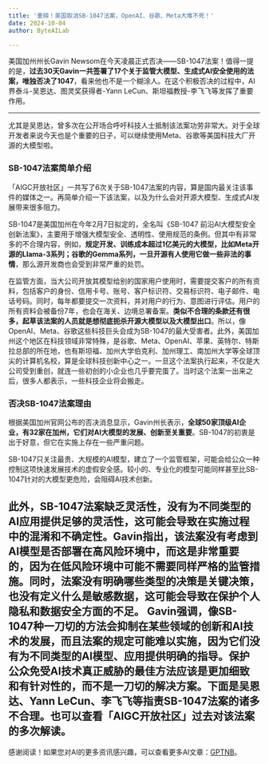 ```yaml
---
title: '重磅！美国取消SB-1047法案，OpenAI、谷歌、Meta大难不死！'
date: 2024-10-04
author: ByteAILab

---
```


美国加州州长Gavin Newsom在今天凌晨正式否决——SB-1047法案！值得一提的是，**过去30天Gavin一共签署了17个关于监管大模型、生成式AI安全使用的法案，唯独否决了1047**，看来他也不是一个糊涂人。在这个积极否决的过程中，AI界泰斗-吴恩达、图灵奖获得者-Yann LeCun、斯坦福教授-李飞飞等发挥了重要作用。

---
尤其是吴恩达，曾多次在公开场合呼吁科技人士抵制该法案功劳非常大。对于全球开发者来说今天也是个重要的日子，可以继续使用Meta、谷歌等美国科技大厂开源的大模型啦。

### SB-1047法案简单介绍
「AIGC开放社区」一共写了6次关于SB-1047法案的内容，算是国内最关注该事件的媒体之一。再简单介绍一下该法案，以及为什么会对开源大模型、生成式AI发展带来很多阻力。

SB-1047是美国加州在今年2月7日拟定的，全名叫《SB-1047 前沿AI大模型安全创新法案》，主要用于增强大模型安全、透明性、使用规范的条例。但其中有非常多的不合理内容，例如，**规定开发、训练成本超过1亿美元的大模型，比如Meta开源的Llama-3系列；谷歌的Gemma系列，一旦开源有人使用它做一些非法的事情**，那么源开发商也会受到非常严重的处罚。

在监管方面，当大公司开放其模型给别的国家用户使用时，需要提交客户的所有资料，包括客户的身份、信用卡号、账号、客户标识符、交易标识符、电子邮件、电话号码。同时，每年都要提交一次资料，并对用户的行为、意图进行评估。用户的所有资料会被备份7年，也会在海关、边境总署备案。**类似不合理的条款还有很多，起草该法案的人员就是想彻底扼杀开源大模型以及大模型出口**。所以，像OpenAI、Meta、谷歌这些科技巨头会成为SB-1047的最大受害者。此外，美国加州这个地区在科技领域非常特殊，是谷歌、Meta、OpenAI、苹果、英特尔、特斯拉总部的所在地，也有斯坦福、加州大学伯克利、加州理工、南加州大学等全球顶尖的计算机名校，算是全球科技创新中心之一。一旦这个法案执行起来，不仅是大公司受到重创，就连一些初创的小企业也几乎要完蛋了。当时这个法案一出来之后，很多人都表示，一些科技企业将会搬走。

### 否决SB-1047法案理由
根据美国加州官网公布的否决消息显示，Gavin州长表示，**全球50家顶级AI企业，有32家在加州，它们对AI大模型的发展、创新至关重要**。SB-1047的初衷是出于好意，但它在实施上存在一些严重问题。

SB-1047只关注最贵、大规模的AI模型，建立了一个监管框架，可能会给公众一种控制这项快速发展技术的虚假安全感。较小的、专业化的模型可能同样甚至比SB-1047针对的大模型更危险，会阻碍AI技术创新。

此外，SB-1047法案缺乏灵活性，没有为不同类型的AI应用提供足够的灵活性，这可能会导致在实施过程中的混淆和不确定性。Gavin指出，该法案没有考虑到AI模型是否部署在高风险环境中，而这是非常重要的，因为在低风险环境中可能不需要同样严格的监管措施。同时，法案没有明确哪些类型的决策是关键决策，也没有定义什么是敏感数据，这可能会导致在保护个人隐私和数据安全方面的不足。 Gavin强调，**像SB-1047种一刀切的方法会抑制在某些领域的创新和AI技术的发展，而且法案的规定可能难以实施，因为它们没有为不同类型的AI模型、应用提供明确的指导**。保护公众免受AI技术真正威胁的最佳方法应该是更加细致和有针对性的，而不是一刀切的解决方案。下面是吴恩达、Yann LeCun、李飞飞等指责SB-1047法案的诸多不合理。也可以查看「AIGC开放社区」过去对该法案的多次解读。
---
感谢阅读！如果您对AI的更多资讯感兴趣，可以查看更多AI文章：[GPTNB](https://gptnb.com)。